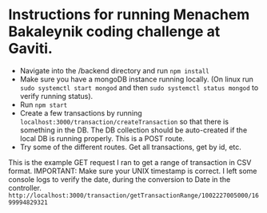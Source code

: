 # Instructions for running Menachem Bakaleynik coding challenge at Gaviti.

- Navigate into the /backend directory and run `npm install`
- Make sure you have a mongoDB instance running locally. (On linux run `sudo systemctl start mongod` and then `sudo systemctl status mongod` to verify running status).
- Run `npm start`
- Create a few transactions by running `localhost:3000/transaction/createTransaction` so that there is something in the DB. The DB collection should be auto-created if the local DB is running properly. This is a POST route.
- Try some of the different routes. Get all transactions, get by id, etc.

This is the example GET request I ran to get a range of transaction in CSV format.
IMPORTANT: Make sure your UNIX timestamp is correct. I left some console logs to verify the date, during the conversion to Date in the controller.
`http://localhost:3000/transaction/getTransactionRange/1002227005000/1699994829321`
